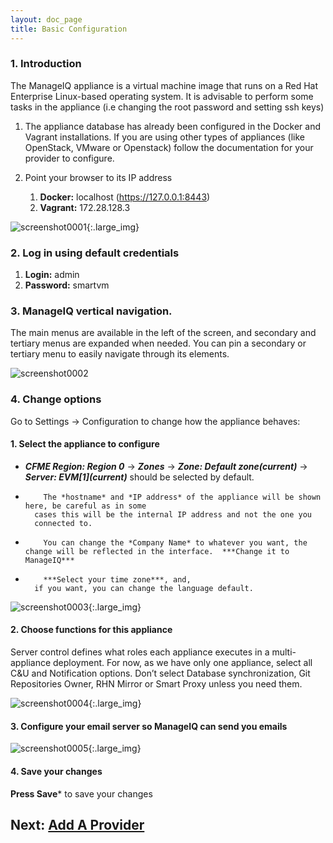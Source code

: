 ```yaml
---
layout: doc_page
title: Basic Configuration
---
```

### 1. Introduction

The ManageIQ appliance is a virtual machine image that runs on
a Red Hat Enterprise Linux-based operating system. It is advisable to
perform some tasks in the appliance (i.e changing the root password and
setting ssh keys)

1.  The appliance database has already been configured in the Docker and
    Vagrant installations. If you are using other types of appliances
    (like OpenStack, VMware or Openstack) follow the documentation for
    your provider to configure.
2.  Point your browser to its IP address

    1.  **Docker:** localhost (https://127.0.0.1:8443)
    2.  **Vagrant:** 172.28.128.3

![screenshot0001](/assets/images/docs/screenshot_0001.png){:.large_img}

### 2. Log in using default credentials

1.  **Login:** admin
2.  **Password:** smartvm

### 3. ManageIQ vertical navigation.
The main menus are available in
    the left of the screen, and secondary and tertiary menus are
    expanded when needed. You can pin a secondary or tertiary menu to
    easily navigate through its elements.

![screenshot0002](/assets/images/docs/screenshot_0002.png)

###  4. Change options
Go to Settings → Configuration to change how the appliance behaves:

#### 1. Select the appliance to configure ####
- ***CFME Region: Region 0*** → ***Zones*** → ***Zone: Default zone(current)*** → ***Server: EVM\[1\](current)*** should be
        selected by default.  
-         The *hostname* and *IP address* of the appliance will be shown here, be careful as in some
        cases this will be the internal IP address and not the one you
        connected to.  

-         You can change the *Company Name* to whatever you want, the change will be reflected in the interface.  ***Change it to ManageIQ***

-         ***Select your time zone***, and,
        if you want, you can change the language default.

![screenshot0003](/assets/images/docs/screenshot_0003.png){:.large_img}

#### 2. Choose functions for this appliance ####
Server control defines what roles each appliance executes in a
        multi-appliance deployment. For now, as we have only one
        appliance, select all C&U and Notification options. Don’t select
        Database synchronization, Git Repositories Owner, RHN Mirror or
        Smart Proxy unless you need them.

![screenshot0004](/assets/images/docs/screenshot_0004.png){:.large_img}

#### 3.  Configure your email server so ManageIQ can send you emails ####

![screenshot0005](/assets/images/docs/screenshot_0005.png){:.large_img}

#### 4. Save your changes ####
**Press Save*** to save your changes

## Next: [Add A Provider](/docs/get-started/add-a-provider)

